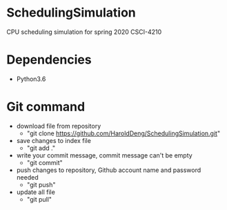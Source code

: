 # SchedulingSimulation
CPU scheduling simulation for spring 2020 CSCI-4210
# Dependencies
- Python3.6

# Git command
- download file from repository
  - "git clone https://github.com/HaroldDeng/SchedulingSimulation.git"
- save changes to index file
  - "git add ."
- write your commit message, commit message can't be empty
  - "git commit"
- push changes to repository, Github account name and password needed
  - "git push"
- update all file
  - "git pull"
